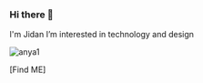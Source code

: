 ### Hi there 👋

I'm Jidan 
I’m interested in technology and design

![anya1](https://user-images.githubusercontent.com/72590104/204083210-7b293e44-8c63-4324-9870-c171f5e55f23.jpg)


[Find ME]

<!--
**Jid77/Jid77** is a ✨ _special_ ✨ repository because its `README.md` (this file) appears on your GitHub profile.

Here are some ideas to get you started:

- 🔭 I’m currently working on ...
- 🌱 I’m currently learning ...
- 👯 I’m looking to collaborate on ...
- 🤔 I’m looking for help with ...
- 💬 Ask me about ...
- 📫 How to reach me: ...
- 😄 Pronouns: ...
- ⚡ Fun fact: ...
-->
